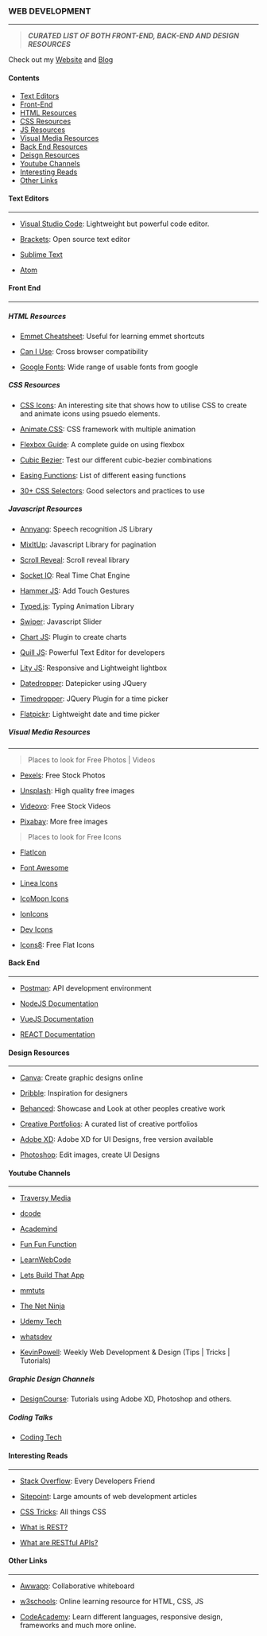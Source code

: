 ### WEB DEVELOPMENT

---
> **_CURATED LIST OF BOTH FRONT-END, BACK-END AND DESIGN RESOURCES_**

Check out my [Website](http://lu-vuong-le.me) and [Blog](https://blog.lu-vuong-le.me/)

#### Contents
* [Text Editors](#text-editors)
* [Front-End](#front-end)
* [HTML Resources](#html-resources)
* [CSS Resources](#css-resources)
* [JS Resources](#js-resources)
* [Visual Media Resources](#visual-media-resources)
* [Back End Resources](#back-end-resources)
* [Deisgn Resources](#design-resources)
* [Youtube Channels](#youtube-channels)
* [Interesting Reads](#interesting-reads)
* [Other Links](#other-links)

#### Text Editors

---

* [Visual Studio Code](https://code.visualstudio.com/): Lightweight but powerful code editor.

* [Brackets](http://brackets.io): Open source text editor

* [Sublime Text](https://www.sublimetext.com/)

* [Atom](https://atom.io/)

#### Front End

---

##### HTML Resources

* [Emmet Cheatsheet](https://websitesetup.org/html5-cheat-sheet/): Useful for learning emmet shortcuts

* [Can I Use](https://caniuse.com/): Cross browser compatibility

* [Google Fonts](https://fonts.google.com/): Wide range of usable fonts from google


##### CSS Resources

* [CSS Icons](https://cssicon.space/#/animate): An interesting site that shows how to utilise CSS to create and animate icons using psuedo elements.

* [Animate.CSS](https://daneden.github.io/animate.css/): CSS framework with multiple animation

* [Flexbox Guide](https://css-tricks.com/snippets/css/a-guide-to-flexbox/): A complete guide on using flexbox

* [Cubic Bezier](http://cubic-bezier.com/#.17,.67,.83,.67): Test our different cubic-bezier combinations

* [Easing Functions](https://easings.net): List of different easing functions

* [30+ CSS Selectors](https://code.tutsplus.com/tutorials/the-30-css-selectors-you-must-memorize--net-16048): Good selectors and practices to use

##### Javascript Resources

* [Annyang](https://github.com/TalAter/annyang): Speech recognition JS Library

* [MixItUp](https://www.kunkalabs.com/mixitup/): Javascript Library for pagination

* [Scroll Reveal](https://scrollrevealjs.org/): Scroll reveal library

* [Socket IO](https://socket.io/): Real Time Chat Engine

* [Hammer JS](https://hammerjs.github.io/): Add Touch Gestures

* [Typed.js](https://github.com/mattboldt/typed.js/): Typing Animation Library

* [Swiper](http://idangero.us/swiper/demos/): Javascript Slider

* [Chart JS](https://www.chartjs.org/): Plugin to create charts

* [Quill JS](https://quilljs.com/): Powerful Text Editor for developers

* [Lity JS](https://sorgalla.com/lity/): Responsive and Lightweight lightbox

* [Datedropper](http://felicegattuso.com/projects/datedropper/): Datepicker using JQuery

* [Timedropper](http://felicegattuso.com/projects/timedropper/): JQuery Plugin for a time picker

* [Flatpickr](https://flatpickr.js.org): Lightweight date and time picker

##### Visual Media Resources

---

> Places to look for Free Photos | Videos

* [Pexels](https://www.pexels.com): Free Stock Photos

* [Unsplash](https://unsplash.com): High quality free images

* [Videovo](https://www.videvo.net/): Free Stock Videos

* [Pixabay](https://pixabay.com/en/): More free images

> Places to look for Free Icons
* [FlatIcon](https://www.flaticon.com/)

* [Font Awesome](https://fontawesome.com/)

* [Linea Icons](http://linea.io/)

* [IcoMoon Icons](https://icomoon.io/)

* [IonIcons](http://ionicons.com/)

* [Dev Icons](http://konpa.github.io/devicon/)

* [Icons8](https://icons8.com/): Free Flat Icons

#### Back End

---

* [Postman](https://www.getpostman.com/): API development environment

* [NodeJS Documentation](https://nodejs.org/api/https.html)

* [VueJS Documentation](https://vuejs.org/v2/guide/)

* [REACT Documentation](https://reactjs.org/docs/hello-world.html)

#### Design Resources

---

* [Canva](https://www.canva.com): Create graphic designs online

* [Dribble](https://dribbble.com/): Inspiration for designers

* [Behanced](https://www.behance.net/): Showcase and Look at other peoples creative work

* [Creative Portfolios](http://www.creative-portfolios.com/): A curated list of creative portfolios

* [Adobe XD](https://www.adobe.com/au/products/xd.html): Adobe XD for UI Designs, free version available

* [Photoshop](https://www.adobe.com/au/products/photoshop.html): Edit images, create UI Designs

#### Youtube Channels

---

* [Traversy Media](https://www.youtube.com/user/TechGuyWeb)

* [dcode](https://www.youtube.com/channel/UCjX0FtIZBBVD3YoCcxnDC4g)

* [Academind](https://www.youtube.com/channel/UCSJbGtTlrDami-tDGPUV9-w)

* [Fun Fun Function](https://www.youtube.com/channel/UCO1cgjhGzsSYb1rsB4bFe4Q)

* [LearnWebCode](https://www.youtube.com/channel/UCHRp19HU7Y2LwfI0Ai6WAGQ)

* [Lets Build That App](https://www.youtube.com/channel/UCuP2vJ6kRutQBfRmdcI92mA)

* [mmtuts](https://www.youtube.com/channel/UCzyuZJ8zZ-Lhfnz41DG5qLw)

* [The Net Ninja](https://www.youtube.com/channel/UCW5YeuERMmlnqo4oq8vwUpg)

* [Udemy Tech](https://www.youtube.com/channel/UCU6e4MJtvlcX5DBLP1cq8hQ)

* [whatsdev](https://www.youtube.com/channel/UC0tRdbXVDbhaRvZPKsRgmxg)

* [KevinPowell](https://www.youtube.com/user/KepowOb): Weekly Web Development & Design (Tips | Tricks | Tutorials)

##### Graphic Design Channels

* [DesignCourse](https://www.youtube.com/user/DesignCourse): Tutorials using Adobe XD, Photoshop and others.


##### Coding Talks

* [Coding Tech](https://www.youtube.com/channel/UCtxCXg-UvSnTKPOzLH4wJaQ)

#### Interesting Reads

---

* [Stack Overflow](https://stackoverflow.com/): Every Developers Friend

* [Sitepoint](https://www.sitepoint.com/): Large amounts of web development articles

* [CSS Tricks](https://css-tricks.com/): All things CSS

* [What is REST?](https://www.codecademy.com/articles/what-is-rest?utm_source=customer_io&utm_campaign=api_2_13_18&utm_medium=email&utm_term=a&utm_content=inline_link)

* [What are RESTful APIs?](https://stackoverflow.com/questions/671118/what-exactly-is-restful-programming)


#### Other Links

---

* [Awwapp](https://awwapp.com/): Collaborative whiteboard

* [w3schools](https://www.w3schools.com/html/html_scripts.asp): Online learning resource for HTML, CSS, JS

* [CodeAcademy](https://www.codecademy.com/): Learn different languages, responsive design, frameworks and much more online.

